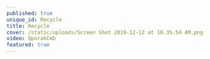 ```yaml
---
published: true
unique_id: Recycle
title: Recycle
cover: /static/uploads/Screen Shot 2019-12-12 at 10.35.54 AM.png
video: QporakCmb
featured: true
---
```


